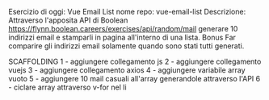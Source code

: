 Esercizio di oggi: Vue Email List
nome repo: vue-email-list
Descrizione:
Attraverso l'apposita API di Boolean
https://flynn.boolean.careers/exercises/api/random/mail
generare 10 indirizzi email e stamparli in pagina all'interno di una lista.
Bonus
Far comparire gli indirizzi email solamente quando sono stati tutti generati.

SCAFFOLDING
1 - aggiungere collegamento js
2 - aggiungere collegamento vuejs
3 - aggiungere collegamento axios
4 - aggiungere variabile array vuoto
5 - aggiungere 10 mail casuali all'array generandole attraverso l'API
6 - ciclare array attraverso v-for nel li